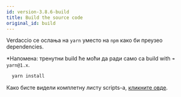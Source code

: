 ```yaml
---
id: version-3.8.6-build
title: Build the source code
original_id: build
---
```


Verdaccio се ослања на `yarn` уместо на `npm` како би преузео dependencies.

*Напомена: тренутни build ће моћи да ради само са build with `➜ yarn@1.x`.

```bash
  yarn install
```

Како бисте видели комплетну листу scripts-a, [кликните овде](https://github.com/verdaccio/verdaccio/wiki/Build-Source-Code).